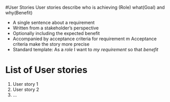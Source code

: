 #User Stories 
User stories describe who is achieving (Role) what(Goal) and why(Benefit)

- A single sentence about a requirement
- Written from a stakeholder’s perspective
- Optionally including the expected benefit
- Accompanied by acceptance criteria for requirement m Acceptance criteria make the story more precise 
- Standard template:
As a *role* I want to *my requirement* so that *benefit*


# List of User stories 

1. User story 1 
2. User story 2
3. ...